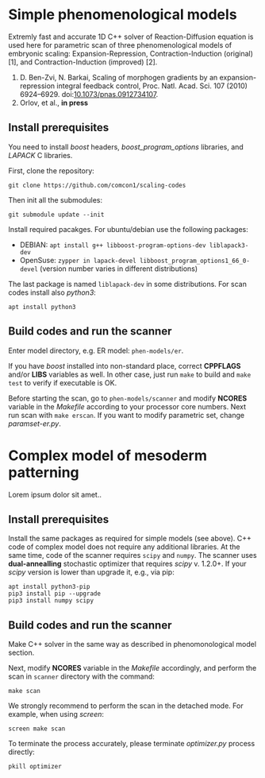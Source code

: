 # Simple phenomenological models

Extremly fast and accurate 1D C++ solver of Reaction-Diffusion equation is used here for parametric scan 
of three phenomenological models of embryonic scaling: Expansion-Repression, Contraction-Induction (original) [1], and Contraction-Induction (improved) [2].

1. D. Ben-Zvi, N. Barkai, Scaling of morphogen gradients by an expansion-repression integral feedback control, Proc. Natl. Acad. Sci. 107 (2010) 6924–6929. doi:[10.1073/pnas.0912734107](https://doi.org/10.1073/pnas.0912734107).
2. Orlov, et al., **in press**

## Install prerequisites

You need to install *boost* headers, *boost_program_options* libraries, and *LAPACK* C libraries.

First, clone the repository:

`git clone https://github.com/comcon1/scaling-codes`

Then init all the submodules:

`git submodule update --init`

Install required pacakges. For ubuntu/debian use the following packages:

* DEBIAN: `apt install g++ libboost-program-options-dev liblapack3-dev`
* OpenSuse: `zypper in lapack-devel libboost_program_options1_66_0-devel` (version number varies in different distributions)

The last package is named `liblapack-dev` in some distributions. For scan codes install also *python3*:

`apt install python3`

## Build codes and run the scanner

Enter model directory, e.g. ER model: `phen-models/er`.

If you have *boost* installed into non-standard place, correct **CPPFLAGS** and/or **LIBS** variables as well. 
In other case, just run `make` to build and `make test` to verify if executable is OK.

Before starting the scan, go to `phen-models/scanner` and modify **NCORES** variable in the *Makefile* according to your processor core numbers. Next run scan with `make erscan`. 
If you want to modify parametric set, change *paramset-er.py*.

# Complex model of mesoderm patterning

Lorem ipsum dolor sit amet..

## Install prerequisites

Install the same packages as required for simple models (see above). C++ code of complex model does not require any additional libraries. At the same time, code of the scanner requires `scipy` and `numpy`.
The scanner uses **dual-annealling** stochastic optimizer that requires *scipy* v. 1.2.0+. If your *scipy* version is lower than upgrade it, e.g., via pip:

```
apt install python3-pip
pip3 install pip --upgrade
pip3 install numpy scipy
```

## Build codes and run the scanner

Make C++ solver in the same way as described in phenomonological model section.

Next, modify **NCORES** variable in the *Makefile* accordingly, and perform the scan in `scanner` directory with the command:

`make scan`

We strongly recommend to perform the scan in the detached mode. For example, when using *screen*:

`screen make scan`

To terminate the process accurately, please terminate *optimizer.py* process directly:

`pkill optimizer`

